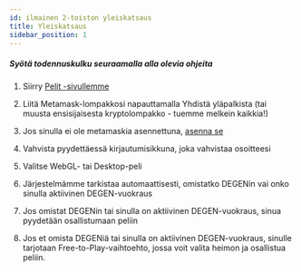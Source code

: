 ```yaml
---
id: ilmainen 2-toiston yleiskatsaus
title: Yleiskatsaus
sidebar_position: 1
---
```


##### **Syötä todennuskulku seuraamalla alla olevia ohjeita**

1. Siirry [Pelit -sivullemme](https://niftyleague.com/games)

2. Liitä Metamask-lompakkosi napauttamalla Yhdistä yläpalkista (tai muusta ensisijaisesta kryptolompakko - tuemme melkein kaikkia!)

3. Jos sinulla ei ole metamaskia asennettuna, [asenna se](https://metamask.io/)

4. Vahvista pyydettäessä kirjautumisikkuna, joka vahvistaa osoitteesi

5. Valitse WebGL- tai Desktop-peli

6. Järjestelmämme tarkistaa automaattisesti, omistatko DEGENin vai onko sinulla aktiivinen DEGEN-vuokraus

7. Jos omistat DEGENin tai sinulla on aktiivinen DEGEN-vuokraus, sinua pyydetään osallistumaan peliin

8. Jos et omista DEGENiä tai sinulla on aktiivinen DEGEN-vuokraus, sinulle tarjotaan Free-to-Play-vaihtoehto, jossa voit valita heimon ja osallistua peliin.
